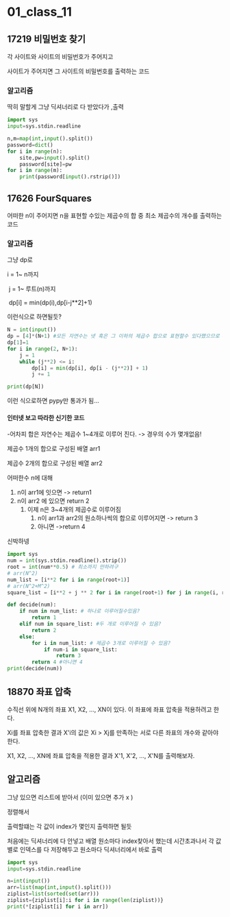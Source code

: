 # 01_class_11



## 17219 비밀번호 찾기

각 사이트와 사이트의 비밀번호가 주어지고 

사이트가 주어지면 그 사이트의 비밀번호를 출력하는 코드

### 알고리즘

딱히 말할게 그냥 딕셔너리로 다 받았다가 ,출력



```python
import sys
input=sys.stdin.readline

n,m=map(int,input().split())
password=dict()
for i in range(n):
    site,pw=input().split()
    password[site]=pw
for i in range(m):
    print(password[input().rstrip()])

```



## 17626 FourSquares

어떠한 n이 주어지면 n을 표현할 수있는 제곱수의 합 중 최소 제곱수의 개수를 출력하는 코드



### 알고리즘



그냥 dp로

i = 1~ n까지 

​	j = 1~ 루트(n)까지 

​		dp[i] = min(dp(i),dp[i-j**2]+1)

이런식으로 하면될듯?

```python
N = int(input())
dp = [4]*(N+1) #모든 자연수는 넷 혹은 그 이하의 제곱수 합으로 표현할수 있다했으므로 4로 초기화
dp[1]=1
for i in range(2, N+1):
    j = 1
    while (j**2) <= i:
        dp[i] = min(dp[i], dp[i - (j**2)] + 1)
        j += 1

print(dp[N])

```

이런 식으로하면 pypy만 통과가 됨...



#### 인터넷 보고 따라한 신기한 코드

-어차피 합은 자연수는 제곱수 1~4개로 이루어 진다. -> 경우의 수가 몇개없음!

제곱수 1개의 합으로 구성된 배열  arr1

제곱수 2개의 합으로 구성된 배열  arr2

어떠한수 n에 대해 

1. n이 arr1에 잇으면 -> return1 
2. n이 arr2 에 있으면 return 2
   1. 이제 n은 3~4개의 제곱수로 이루어짐
      1. n이 arr1과 arr2의 원소하나씩의 합으로 이루어지면 -> return 3
      2. 아니면 ->return 4

신박하넹

```python
import sys
num = int(sys.stdin.readline().strip())
root = int(num**0.5) # 최소까지 만하려구
# arr(N^2) 
num_list = [i**2 for i in range(root+1)]
# arr(N^2+M^2)
square_list = [i**2 + j ** 2 for i in range(root+1) for j in range(i, root+1)]

def decide(num):
    if num in num_list: # 하나로 이루어질수있음?
        return 1
    elif num in square_list: #두 개로 이루어질 수 있음?
        return 2
    else:
        for i in num_list: # 제곱수 3개로 이루어질 수 있음?
            if num-i in square_list:
                return 3
        return 4 #아니면 4
print(decide(num))
```



## 18870 좌표 압축

수직선 위에 N개의 좌표 X1, X2, ..., XN이 있다. 이 좌표에 좌표 압축을 적용하려고 한다.

Xi를 좌표 압축한 결과 X'i의 값은 Xi > Xj를 만족하는 서로 다른 좌표의 개수와 같아야 한다.

X1, X2, ..., XN에 좌표 압축을 적용한 결과 X'1, X'2, ..., X'N를 출력해보자.



## 알고리즘

그냥 있으면 리스트에 받아서 (이미 있으면 추가 x )

정렬해서 

출력할떄는 각 값이 index가 몇인지 출력하면 될듯



처음에는 딕셔너리에 다 안넣고 배열 원소마다 index찾아서 했는데 시간초과나서 각 값별로 인덱스를 다 저장해두고 원소마다 딕셔너리에서 바로 출력

```python
import sys
input=sys.stdin.readline

n=int(input())
arr=list(map(int,input().split()))
ziplist=list(sorted(set(arr)))
ziplist={ziplist[i]:i for i in range(len(ziplist))}
print(*[ziplist[i] for i in arr])
```


